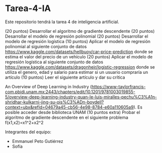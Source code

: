 
# Tarea-4-IA
Este repositorio tendrá la tarea 4 de inteligencia artificial.

(20 puntos) Desarrollar el algoritmo de gradiente descendente
(20 puntos)  Desarrollar el modelo de regresión polinomial
(20 puntos)  Desarrollar el modelo de regresión logística
(10 puntos) Aplicar el modelo de regresión polinomial al siguiente conjunto de datos https://www.kaggle.com/datasets/hellbuoy/car-price-prediction donde se estima el valor del precio de un vehículo
(20 puntos) Aplicar el modelo de regresión logística al siguiente conjunto de  datos https://www.kaggle.com/datasets/dragonheir/logistic-regression donde se utiliza el genero, edad y salario para estimar si un usuario compraría un artículo
(10 puntos) Leer el siguiente artículo y dar su crítica

An Overview of Deep Learning in Industry (https://www-taylorfrancis-com.pbidi.unam.mx:2443/chapters/edit/10.1201/9781003019855-5/overview-deep-learning-industry-quan-le-luis-miralles-pechu%C3%A1n-shridhar-kulkarni-jing-su-ois%C3%ADn-boydell?context=ubx&refId=04679a45-cb56-4e98-8784-e60a110605a9). Es posible acceder desde biblioteca UNAM
(10 puntos extra) Probar el algoritmo de gradiente descendente en el siguiente problema f(x1,x2)=x1^2+x2^2

Integrantes del equipo:
- Emmanuel Peto Gutiérrez
- Sofía

